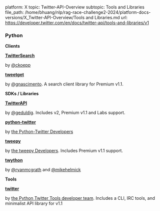 platform: X
topic: Twitter-API-Overview
subtopic: Tools and Libraries
file_path: /home/bhuang/nlp/rag-race-challenge2-2024/platform-docs-versions/X_Twitter-API-Overview/Tools and Libraries.md
url: https://developer.twitter.com/en/docs/twitter-api/tools-and-libraries/v1


### Python

**Clients**

**[TwitterSearch](https://github.com/ckoepp/TwitterSearch)**

by [@ckoepp](https://github.com/ckoepp)

**[tweetget](https://github.com/gnascimento/tweeget)**

by [@gnascimento](https://github.com/gnascimento). A search client library for Premium v1.1.

**SDKs / Libraries**

**[TwitterAPI](https://github.com/geduldig/TwitterAPI)**

by [@geduldig](https://github.com/geduldig). Includes v2, Premium v1.1 and Labs support.

**[python-twitter](https://python-twitter.readthedocs.io/en/latest/)**

by [the Python-Twitter Developers](https://github.com/bear/python-twitter)

**[tweepy](https://github.com/tweepy/tweepy)**

by [the tweepy Developers](https://github.com/tweepy). Includes Premium v1.1 support.

**[twython](https://github.com/ryanmcgrath/twython)**

by [@ryanmcgrath](https://twitter.com/ryanmcgrath) and [@mikehelmick](https://twitter.com/mikehelmick)

**Tools**

**[twitter](https://github.com/sixohsix/twitter)**

by [the Python Twitter Tools developer team](https://mike.verdone.ca/twitter/). Includes a CLI, IRC tools, and minimalist API library for v1.1